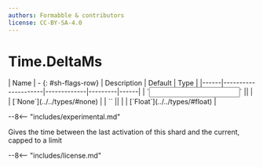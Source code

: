 ```yaml
---
authors: Formabble & contributors
license: CC-BY-SA-4.0
---
```



# Time.DeltaMs

<div class="sh-parameters" markdown="1">
| Name | - {: #sh-flags-row} | Description | Default | Type |
|------|---------------------|-------------|---------|------|
| `<input>` || | | [`None`](../../types/#none) |
| `<output>` || | | [`Float`](../../types/#float) |

</div>

--8<-- "includes/experimental.md"

Gives the time between the last activation of this shard and the current, capped to a limit

--8<-- "includes/license.md"


